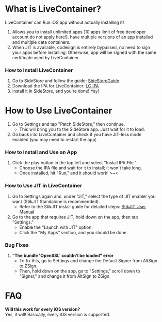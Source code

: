 # What is LiveContainer?

LiveContainer can Run iOS app without actually installing it!
1. Allows you to install unlimited apps (10 apps limit of free developer account do not apply here!), have multiple versions of an app installed and multiple data containers.
2. When JIT is available, codesign is entirely bypassed, no need to sign your apps before installing. Otherwise, app will be signed with the same certificate used by LiveContainer.

### How to Install LiveContainer

1. Go to SideStore and follow the guide: [SideStoreGuide](https://sidestore.io/#get-started)
2. Download the IPA for LiveContainer: [LC IPA](https://nightly.link/hugeBlack/LiveContainer/workflows/build/main/com.kdt.livecontainer.ipa.zip)
3. Install it in SideStore, and you're done! Yay!

# How to Use LiveContainer

1. Go to Settings and tap "Patch SideStore," then continue.  
   - This will bring you to the SideStore app. Just wait for it to load.  
2. Go back into LiveContainer and check if you have JIT-less mode enabled (you may need to restart the app).

### How to Install and Use an App

1. Click the plus button in the top left and select "Install IPA File."  
   - Choose the IPA file and wait for it to install; it won't take long.  
   - Once installed, hit "Run," and it should work! >~<  

### How to Use JIT in LiveContainer

1. Go to Settings again and, under "JIT," select the type of JIT enabler you want (StikJIT Standalone is recommended).  
   - Refer to the StikJIT install guide for detailed steps: [StikJIT User Manual](https://github.com/daisuke1227/guide-to-use-StikJIT/blob/main/StikJIT.md)  
2. Go to the app that requires JIT, hold down on the app, then tap "Settings."  
   - Enable the "Launch with JIT" option.  
   - Click the "My Apps" section, and you should be done.

### Bug Fixes

1. **"The bundle 'OpenSSL' couldn’t be loaded" error**  
   - To fix this, go to Settings and change the Default Signer from AltSign to ZSign.  
   - Then, hold down on the app, go to "Settings," scroll down to "Signer," and change it from AltSign to ZSign.

# FAQ  

**Will this work for every iOS version?**  
Yes, it will! Basically, every iOS version is supported.
